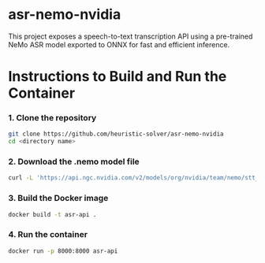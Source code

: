 # asr-nemo-nvidia
This project exposes a speech-to-text transcription API using a pre-trained NeMo ASR model exported to ONNX for fast and efficient inference.

# Instructions to Build and Run the Container

### 1. Clone the repository
```bash
git clone https://github.com/heuristic-solver/asr-nemo-nvidia
cd <directory name>
```

### 2. Download the .nemo model file

```bash
curl -L 'https://api.ngc.nvidia.com/v2/models/org/nvidia/team/nemo/stt_hi_conformer_ctc_medium/1.6.0/files?redirect=true&path=stt_hi_conformer_ctc_medium.nemo' -o 'stt_hi_conformer_ctc_medium.nemo'
```

### 3. Build the Docker image 
```bash
docker build -t asr-api .
```

### 4. Run the container 
```bash
docker run -p 8000:8000 asr-api
```

